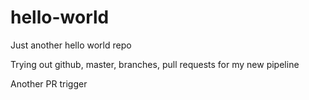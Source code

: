 # hello-world
Just another hello world repo

Trying out github, master, branches, pull requests for my new pipeline

Another PR trigger
